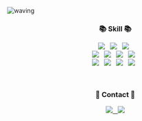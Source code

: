 

![waving](https://capsule-render.vercel.app/api?type=waving&height=300&text=Hj's%20GitHub!&fontAlign=70&fontAlignY=40&color=gradient)


<h3 align="center">📚 Skill 📚</h3>
<p align="center">
  <img src="https://img.shields.io/badge/Java-007396?style=flat-square&logo=Java&logoColor=white"/>
  &nbsp
  <img src="https://img.shields.io/badge/Typescript-3178C6?style=flat-square&logo=typescript&logoColor=white"/>
  &nbsp
  <img src="https://img.shields.io/badge/Javascript-ffb13b?style=flat-square&logo=javascript&logoColor=white"/>
  &nbsp
  <br>
  <img src="https://img.shields.io/badge/Spring-6DB33F?style=flat-square&logo=Spring&logoColor=white"/>
  &nbsp
  <img src="https://img.shields.io/badge/SpringBoot-6DB33F?style=flat-square&logo=SpringBoot&logoColor=white"/>
  &nbsp
  <img src="https://img.shields.io/badge/Node.js-339933?style=flat-square&logo=Node.js&logoColor=white"/>
  &nbsp
  <img src="https://img.shields.io/badge/Express-000000?style=flat-square&logo=Express&logoColor=white"/>
  &nbsp
  <br>
  <img src="https://img.shields.io/badge/Mysql-E6B91E?style=flat-square&logo=MySql&logoColor=white"/>
  &nbsp
  <img src="https://img.shields.io/badge/PostgreSQL-4169E1?style=flat-square&logo=postgresql&logoColor=white"/>
  &nbsp
  <img src="https://img.shields.io/badge/GCP-4285F4?style=flat-square&logo=googlecloud&logoColor=white"/>
  &nbsp
  <img src="https://img.shields.io/badge/Docker-2496ED?style=flat-square&logo=Docker&logoColor=white"/>
  &nbsp
</p>
<br>
<h3 align="center">🌈 Contact 🌈</h3>
<p align="center">
  <a href="https://hjkang.tistory.com/">
    <img src="https://img.shields.io/badge/Tech%20Blog-11B48A?style=flat-square&logo=Vimeo&logoColor=white&link=https://hjkang.tistory.com"/>
    &nbsp
    <a href="mailto:ee1217e@gmail.com">
      <img src="https://img.shields.io/badge/Gmail-d14836?style=flat-square&logo=Gmail&logoColor=white&link=ee1217e@gmail.com"/>
    </a>
  </a>
</p>
